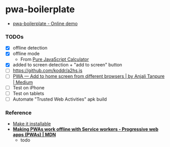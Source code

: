 pwa-boilerplate
===============
- [pwa-boilerplate - Online demo](https://dirkarnez.github.io/pwa-boilerplate/)

### TODOs
- [x] offline detection
- [x] offline mode
    - From [Pure JavaScript Calculator](https://codepen.io/pauseit/pen/xNVLPX)
- [x] added to screen detection + "add to screen" button
- [ ] https://github.com/koddr/a2hs.js
- [ ] [PWA — Add to home screen from different browsers | by Anjali Tanpure | Medium](https://tanpure-anjali.medium.com/pwa-add-to-home-screen-from-different-browsers-be8fd0c1be5b)
- [ ] Test on iPhone
- [ ] Test on tablets
- [ ] Automate "Trusted Web Activities" apk build

### Reference
- [Make it installable](https://web.dev/codelab-make-installable/)
- [**Making PWAs work offline with Service workers - Progressive web apps (PWAs) | MDN**](https://developer.mozilla.org/en-US/docs/Web/Progressive_web_apps/Offline_Service_workers)
    - todo
